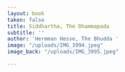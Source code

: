```yaml
---
layout: book
taken: false
title: Siddhartha, The Dhammapada
subtitle: ''
author: 'Hermman Hesse, The Bhudda '
image: "/uploads/IMG_3994.jpeg"
image_back: "/uploads/IMG_3995.jpeg"

---
```

